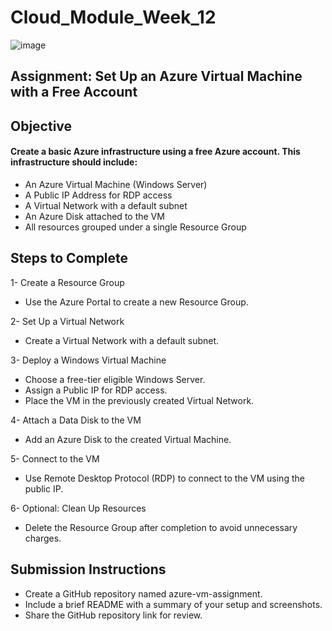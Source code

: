 # Cloud_Module_Week_12

![image](https://github.com/user-attachments/assets/0faf7cce-ca8a-4995-a692-baf3afb09fd7)

## Assignment: Set Up an Azure Virtual Machine with a Free Account

## Objective

#### Create a basic Azure infrastructure using a free Azure account. This infrastructure should include:

* An Azure Virtual Machine (Windows Server)
* A Public IP Address for RDP access
* A Virtual Network with a default subnet
* An Azure Disk attached to the VM
* All resources grouped under a single Resource Group

## Steps to Complete

1-  Create a Resource Group
* Use the Azure Portal to create a new Resource Group.

2- Set Up a Virtual Network
* Create a Virtual Network with a default subnet.

3- Deploy a Windows Virtual Machine
* Choose a free-tier eligible Windows Server.
* Assign a Public IP for RDP access.
* Place the VM in the previously created Virtual Network.

4- Attach a Data Disk to the VM
* Add an Azure Disk to the created Virtual Machine.

5- Connect to the VM
* Use Remote Desktop Protocol (RDP) to connect to the VM using the public IP.
  
6- Optional: Clean Up Resources
* Delete the Resource Group after completion to avoid unnecessary charges.
  
## Submission Instructions

* Create a GitHub repository named azure-vm-assignment.
* Include a brief README with a summary of your setup and screenshots.
* Share the GitHub repository link for review.
